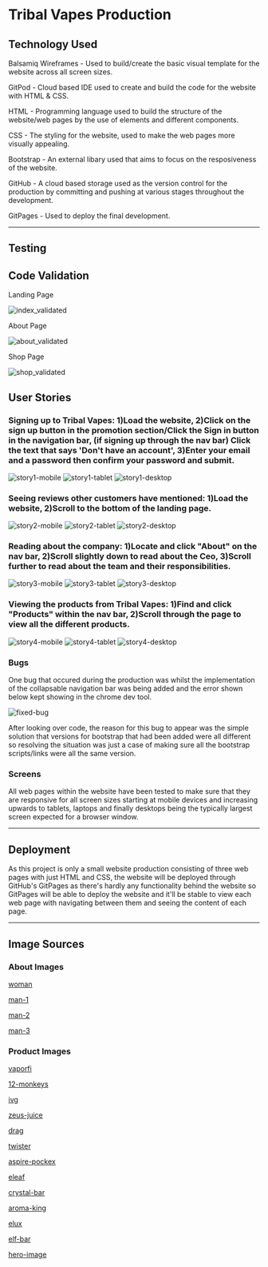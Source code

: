 # Tribal Vapes Production

## Technology Used
Balsamiq Wireframes - Used to build/create the basic visual template for the website across all screen sizes.

GitPod - Cloud based IDE used to create and build the code for the website with HTML & CSS.

HTML - Programming language used to build the structure of the website/web pages by the use of elements and different components.

CSS - The styling for the website, used to make the web pages more visually appealing.

Bootstrap - An external libary used that aims to focus on the resposiveness of the website.

GitHub - A cloud based storage used as the version control for the production by committing and pushing at various stages throughout the development.

GitPages - Used to deploy the final development.

----
## Testing
## Code Validation
Landing Page

![index_validated](docx/validations/code-validation.PNG)

About Page

![about_validated](docx/validations/code-validation2.PNG)

Shop Page

![shop_validated](docx/validations/code-validation3.PNG)

## User Stories

### Signing up to Tribal Vapes: 1)Load the website, 2)Click on the sign up button in the promotion section/Click the Sign in button in the navigation bar, (if signing up through the nav bar) Click the text that says 'Don't have an account', 3)Enter your email and a password then confirm your password and submit.

![story1-mobile](docx/user-stories/us1-mobile.PNG)
![story1-tablet](docx/user-stories/us1-tablet.PNG)
![story1-desktop](docx/user-stories/us1-desktop.PNG)

### Seeing reviews other customers have mentioned: 1)Load the website, 2)Scroll to the bottom of the landing page.

![story2-mobile](docx/user-stories/us2-mobile.PNG)
![story2-tablet](docx/user-stories/us2-tablet.PNG)
![story2-desktop](docx/user-stories/us2-desktop.PNG)

### Reading about the company: 1)Locate and click "About" on the nav bar, 2)Scroll slightly down to read about the Ceo, 3)Scroll further to read about the team and their responsibilities.

![story3-mobile](docx/user-stories/us3-mobile.PNG)
![story3-tablet](docx/user-stories/us3-tablet.PNG)
![story3-desktop](docx/user-stories/us3-desktop.PNG)

### Viewing the products from Tribal Vapes: 1)Find and click "Products" within the nav bar, 2)Scroll through the page to view all the different products.

![story4-mobile](docx/user-stories/us4-mobile.PNG)
![story4-tablet](docx/user-stories/us4-tablet.PNG)
![story4-desktop](docx/user-stories/us4-desktop.PNG)

### Bugs
One bug that occured during the production was whilst the implementation of the collapsable navigation bar was being added and the error shown below kept showing in the chrome dev tool.

![fixed-bug](docx/snippet.PNG)

After looking over code, the reason for this bug to appear was the simple solution that versions for bootstrap that had been added were all different so resolving the situation was just a case of making sure all the bootstrap scripts/links were all the same version.

### Screens
All web pages within the website have been tested to make sure that they are responsive for all screen sizes starting at mobile devices and increasing upwards to tablets, laptops and finally desktops being the typically largest screen expected for a browser window.

----
## Deployment
As this project is only a small website production consisting of three web pages with just HTML and CSS, the website will be deployed through GitHub's GitPages as there's hardly any functionality behind the website so GitPages will be able to deploy the website and it'll be stable to view each web page with navigating between them and seeing the content of each page.

----
## Image Sources
### About Images
[woman](https://www.pexels.com/photo/woman-in-black-scoop-neck-shirt-smiling-38554/)

[man-1](https://en.wikipedia.org/wiki/Man#/media/File:Outdoors-man-portrait_(cropped).jpg)

[man-2](https://timesofindia.indiatimes.com/life-style/relationships/web-stories/traits-of-a-high-quality-man/photostory/83890812.cms)

[man-3](https://www.glamour.com/story/10-hot-guys-who-just-look-bett)

### Product Images
[vaporfi](https://www.vaporfi.com/media/catalog/product/b/a/base_watermelonwave.jpg)

[12-monkeys](https://d1q4q7ketxgxfn.cloudfront.net/media/catalog/product/cache/312af16b4230f9639b105af4a9030f8d/1/2/12-monkeys-hakuna.jpg)

[ivg](https://vapable.com/wp-content/uploads/2021/06/IVG-Product-Image-30ml-sweett.jpg)

[zeus-juice](http://cdn.ecommercedns.uk/files/9/239619/7/12117137/zeus-juice-typhon-shortfill.jpg)

[drag](https://cdn.shopify.com/s/files/1/1975/5513/products/voopoo-drag-s-pro-kit-sapphire-blue_800x800_crop_center.jpg?v=1630412160)

[twister](https://cdn.shopify.com/s/files/1/1783/8285/products/kit-freemax-twister-kit-metal-edition-free-bulb-glass-blue-7207647608921_1000x_4279d927-3972-496e-b5d1-67c55b4dffb1_700x700.jpg?v=1602749194)

[aspire-pockex](https://www.ecigarettedirect.co.uk/media/catalog/product/cache/2/image/9df78eab33525d08d6e5fb8d27136e95/a/s/aspire-pockex-temp-grey-gradient.jpg)

[eleaf](https://im9.cz/iRft/198/87/3209587198--400x400.jpg)

[crystal-bar](https://cdn.shopify.com/s/files/1/0241/2241/products/Banana_Ice_3ef8b96d-bb0d-4a06-a527-33718461c958_600x.png?v=1649691453)

[aroma-king](https://cdn.shopify.com/s/files/1/0503/6097/5511/products/aroma-king-7000-puffs-disposable-vape-pen-300227.jpg?v=1646790554)

[elux](https://cdn.shopify.com/s/files/1/0274/9575/9990/products/EluxLegendTigerBlood3500Disposable.gif?v=1630578317)

[elf-bar](https://www.electrictobacconist.co.uk/images/elf-bar-elf-berg-p9991-32867_image.jpg)

[hero-image](https://vapingdaily.com/wp-content/uploads/2022/03/synthetic-nicotine-ban-2022-vapes-1.jpg)